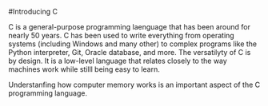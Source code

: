 #Introducing C 

C is a general-purpose programming laenguage that has been around for nearly 50 years.
C has been used to write everything from operating systems (including Windows and many
other) to complex programs like the Python interpreter, Git, Oracle database, and more.
The versatilyty of C is by design. It is a low-level language that relates closely to 
the way machines work while stilll being easy to learn.

Understanfing how computer memory works is an important aspect of the C programming language.